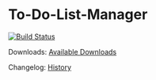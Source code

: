 To-Do-List-Manager
==================
[![Build Status](https://travis-ci.org/computerfr33k/To-Do-List-Manager.png?branch=master)](https://travis-ci.org/computerfr33k/To-Do-List-Manager)

Downloads:
[Available Downloads](https://github.com/computerfr33k/To-Do-List-Manager/wiki/Downloads)

Changelog:
[History](https://github.com/computerfr33k/To-Do-List-Manager/wiki/Changelog)
